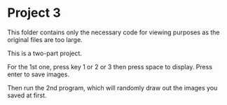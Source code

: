 # Project 3
This folder contains only the necessary code for viewing purposes as the original files are too large.

This is a two-part project.

For the 1st one, press key 1 or 2 or 3 then press space to display. Press enter to save images.

Then run the 2nd program, which will randomly draw out the images you saved at first.